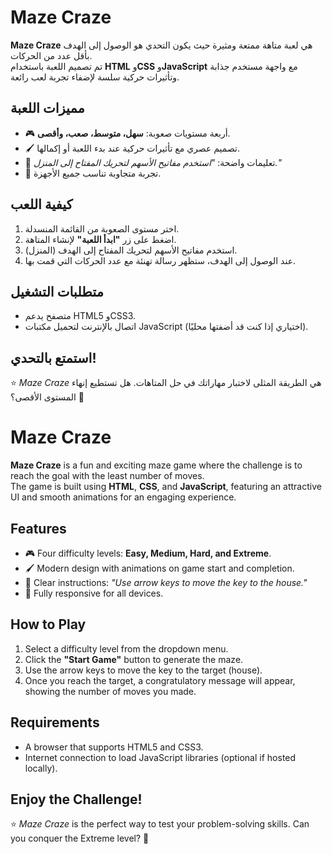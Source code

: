 # Maze Craze

**Maze Craze** هي لعبة متاهة ممتعة ومثيرة حيث يكون التحدي هو الوصول إلى الهدف بأقل عدد من الحركات.  
تم تصميم اللعبة باستخدام **HTML** و**CSS** و**JavaScript** مع واجهة مستخدم جذابة وتأثيرات حركية سلسة لإضفاء تجربة لعب رائعة.

## مميزات اللعبة
- 🎮 أربعة مستويات صعوبة: **سهل، متوسط، صعب، وأقصى**.  
- 🖌️ تصميم عصري مع تأثيرات حركية عند بدء اللعبة أو إكمالها.  
- 🧭 تعليمات واضحة: *"استخدم مفاتيح الأسهم لتحريك المفتاح إلى المنزل."*  
- 📱 تجربة متجاوبة تناسب جميع الأجهزة.

## كيفية اللعب
1. اختر مستوى الصعوبة من القائمة المنسدلة.  
2. اضغط على زر **"ابدأ اللعبة"** لإنشاء المتاهة.  
3. استخدم مفاتيح الأسهم لتحريك المفتاح إلى الهدف (المنزل).  
4. عند الوصول إلى الهدف، ستظهر رسالة تهنئة مع عدد الحركات التي قمت بها.

## متطلبات التشغيل
- متصفح يدعم HTML5 وCSS3.
- اتصال بالإنترنت لتحميل مكتبات JavaScript (اختياري إذا كنت قد أضفتها محليًا).

## استمتع بالتحدي!
⭐ *Maze Craze* هي الطريقة المثلى لاختبار مهاراتك في حل المتاهات. هل تستطيع إنهاء المستوى الأقصى؟ 🌟




# Maze Craze

**Maze Craze** is a fun and exciting maze game where the challenge is to reach the goal with the least number of moves.  
The game is built using **HTML**, **CSS**, and **JavaScript**, featuring an attractive UI and smooth animations for an engaging experience.

## Features
- 🎮 Four difficulty levels: **Easy, Medium, Hard, and Extreme**.  
- 🖌️ Modern design with animations on game start and completion.  
- 🧭 Clear instructions: *"Use arrow keys to move the key to the house."*  
- 📱 Fully responsive for all devices.

## How to Play
1. Select a difficulty level from the dropdown menu.  
2. Click the **"Start Game"** button to generate the maze.  
3. Use the arrow keys to move the key to the target (house).  
4. Once you reach the target, a congratulatory message will appear, showing the number of moves you made.

## Requirements
- A browser that supports HTML5 and CSS3.
- Internet connection to load JavaScript libraries (optional if hosted locally).

## Enjoy the Challenge!
⭐ *Maze Craze* is the perfect way to test your problem-solving skills. Can you conquer the Extreme level? 🌟

